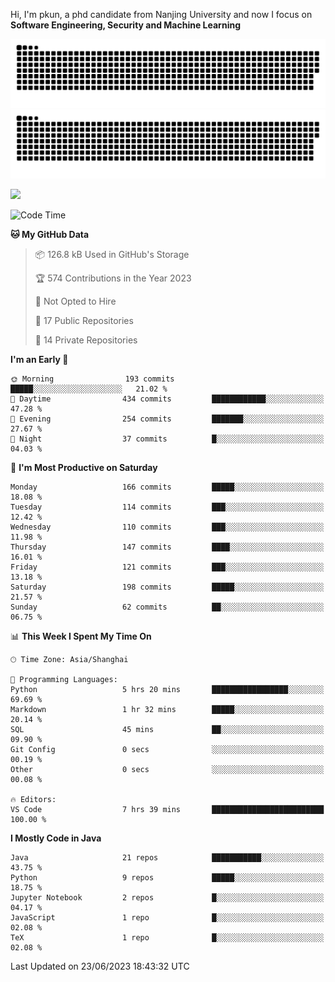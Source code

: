 Hi, I'm pkun, a phd candidate from Nanjing University and now I focus on **Software Engineering, Security and Machine Learning**

![GitHub Snake Light](https://github.com/pppppkun/pppppkun/blob/output/github-snake.svg#gh-light-mode-only)
![GitHub Snake dark](https://github.com/pppppkun/pppppkun/blob/output/github-snake-dark.svg#gh-dark-mode-only)

![](https://komarev.com/ghpvc/?username=pppppkun)
<!--START_SECTION:waka-->
![Code Time](http://img.shields.io/badge/Code%20Time-1%2C761%20hrs%2024%20mins-blue)

**🐱 My GitHub Data** 

> 📦 126.8 kB Used in GitHub's Storage 
 > 
> 🏆 574 Contributions in the Year 2023
 > 
> 🚫 Not Opted to Hire
 > 
> 📜 17 Public Repositories 
 > 
> 🔑 14 Private Repositories 
 > 
**I'm an Early 🐤** 

```text
🌞 Morning                193 commits         █████░░░░░░░░░░░░░░░░░░░░   21.02 % 
🌆 Daytime                434 commits         ████████████░░░░░░░░░░░░░   47.28 % 
🌃 Evening                254 commits         ███████░░░░░░░░░░░░░░░░░░   27.67 % 
🌙 Night                  37 commits          █░░░░░░░░░░░░░░░░░░░░░░░░   04.03 % 
```
📅 **I'm Most Productive on Saturday** 

```text
Monday                   166 commits         █████░░░░░░░░░░░░░░░░░░░░   18.08 % 
Tuesday                  114 commits         ███░░░░░░░░░░░░░░░░░░░░░░   12.42 % 
Wednesday                110 commits         ███░░░░░░░░░░░░░░░░░░░░░░   11.98 % 
Thursday                 147 commits         ████░░░░░░░░░░░░░░░░░░░░░   16.01 % 
Friday                   121 commits         ███░░░░░░░░░░░░░░░░░░░░░░   13.18 % 
Saturday                 198 commits         █████░░░░░░░░░░░░░░░░░░░░   21.57 % 
Sunday                   62 commits          ██░░░░░░░░░░░░░░░░░░░░░░░   06.75 % 
```


📊 **This Week I Spent My Time On** 

```text
🕑︎ Time Zone: Asia/Shanghai

💬 Programming Languages: 
Python                   5 hrs 20 mins       █████████████████░░░░░░░░   69.69 % 
Markdown                 1 hr 32 mins        █████░░░░░░░░░░░░░░░░░░░░   20.14 % 
SQL                      45 mins             ██░░░░░░░░░░░░░░░░░░░░░░░   09.90 % 
Git Config               0 secs              ░░░░░░░░░░░░░░░░░░░░░░░░░   00.19 % 
Other                    0 secs              ░░░░░░░░░░░░░░░░░░░░░░░░░   00.08 % 

🔥 Editors: 
VS Code                  7 hrs 39 mins       █████████████████████████   100.00 % 
```

**I Mostly Code in Java** 

```text
Java                     21 repos            ███████████░░░░░░░░░░░░░░   43.75 % 
Python                   9 repos             █████░░░░░░░░░░░░░░░░░░░░   18.75 % 
Jupyter Notebook         2 repos             █░░░░░░░░░░░░░░░░░░░░░░░░   04.17 % 
JavaScript               1 repo              █░░░░░░░░░░░░░░░░░░░░░░░░   02.08 % 
TeX                      1 repo              █░░░░░░░░░░░░░░░░░░░░░░░░   02.08 % 
```




 Last Updated on 23/06/2023 18:43:32 UTC
<!--END_SECTION:waka-->
